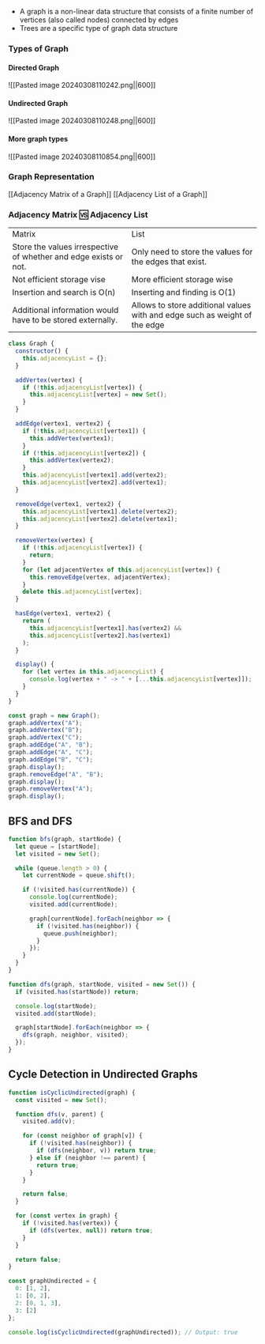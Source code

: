 

- A graph is a non-linear data structure that consists of a finite number of vertices (also called nodes) connected by edges
- Trees are a specific type of graph data structure

### Types of Graph 
#### Directed Graph
![[Pasted image 20240308110242.png||600]]
#### Undirected Graph
![[Pasted image 20240308110248.png||600]]

#### More graph types

![[Pasted image 20240308110854.png||600]]







### Graph Representation
 [[Adjacency Matrix of a Graph]]
 [[Adjacency List of a Graph]]

### Adjacency Matrix 🆚 Adjacency List
|                                                                  |                                                                            |
| ---------------------------------------------------------------- | -------------------------------------------------------------------------- |
| Matrix                                                           | List                                                                       |
| Store the values irrespective of whether and edge exists or not. | Only need to store the va**l**ues for the edges that exist.                |
| Not efficient storage vise                                       | More efficient storage wise                                                |
| Insertion and search is O(n)                                     | Inserting and finding is O(1)                                              |
| Additional information would have to be stored externally.       | Allows to store additional values with and edge such as weight of the edge |
```js
class Graph {
  constructor() {
    this.adjacencyList = {};
  }

  addVertex(vertex) {
    if (!this.adjacencyList[vertex]) {
      this.adjacencyList[vertex] = new Set();
    }
  }

  addEdge(vertex1, vertex2) {
    if (!this.adjacencyList[vertex1]) {
      this.addVertex(vertex1);
    }
    if (!this.adjacencyList[vertex2]) {
      this.addVertex(vertex2);
    }
    this.adjacencyList[vertex1].add(vertex2);
    this.adjacencyList[vertex2].add(vertex1);
  }

  removeEdge(vertex1, vertex2) {
    this.adjacencyList[vertex1].delete(vertex2);
    this.adjacencyList[vertex2].delete(vertex1);
  }

  removeVertex(vertex) {
    if (!this.adjacencyList[vertex]) {
      return;
    }
    for (let adjacentVertex of this.adjacencyList[vertex]) {
      this.removeEdge(vertex, adjacentVertex);
    }
    delete this.adjacencyList[vertex];
  }

  hasEdge(vertex1, vertex2) {
    return (
      this.adjacencyList[vertex1].has(vertex2) &&
      this.adjacencyList[vertex2].has(vertex1)
    );
  }

  display() {
    for (let vertex in this.adjacencyList) {
      console.log(vertex + " -> " + [...this.adjacencyList[vertex]]);
    }
  }
}

const graph = new Graph();
graph.addVertex("A");
graph.addVertex("B");
graph.addVertex("C");
graph.addEdge("A", "B");
graph.addEdge("A", "C");
graph.addEdge("B", "C");
graph.display();
graph.removeEdge("A", "B");
graph.display();
graph.removeVertex("A");
graph.display();

```


## BFS and DFS

```js
function bfs(graph, startNode) {
  let queue = [startNode];
  let visited = new Set();

  while (queue.length > 0) {
    let currentNode = queue.shift();

    if (!visited.has(currentNode)) {
      console.log(currentNode);
      visited.add(currentNode);

      graph[currentNode].forEach(neighbor => {
        if (!visited.has(neighbor)) {
          queue.push(neighbor);
        }
      });
    }
  }
}

function dfs(graph, startNode, visited = new Set()) {
  if (visited.has(startNode)) return;

  console.log(startNode);
  visited.add(startNode);

  graph[startNode].forEach(neighbor => {
    dfs(graph, neighbor, visited);
  });
}
```


## Cycle Detection in Undirected Graphs

```js
function isCyclicUndirected(graph) {
  const visited = new Set();

  function dfs(v, parent) {
    visited.add(v);

    for (const neighbor of graph[v]) {
      if (!visited.has(neighbor)) {
        if (dfs(neighbor, v)) return true;
      } else if (neighbor !== parent) {
        return true;
      }
    }

    return false;
  }

  for (const vertex in graph) {
    if (!visited.has(vertex)) {
      if (dfs(vertex, null)) return true;
    }
  }

  return false;
}

const graphUndirected = {
  0: [1, 2],
  1: [0, 2],
  2: [0, 1, 3],
  3: [2]
};

console.log(isCyclicUndirected(graphUndirected)); // Output: true

```